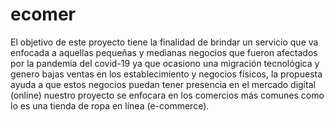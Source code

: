 # ecomer
 El objetivo de este proyecto tiene la finalidad de brindar un servicio que va enfocada a aquellas pequeñas y medianas negocios que fueron afectados por la pandemia del covid-19 ya que ocasiono una migración tecnológica y genero bajas ventas en los establecimiento y negocios físicos, la propuesta ayuda a que estos negocios puedan tener presencia en el mercado digital (online) nuestro proyecto se enfocara en los comercios más comunes como lo es una tienda de ropa en línea (e-commerce).

